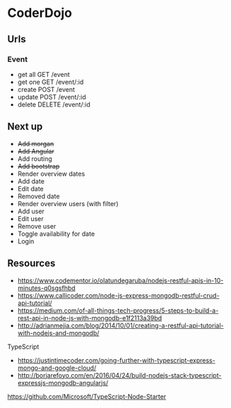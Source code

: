 # CoderDojo

## Urls

### Event

- get all GET /event
- get one GET /event/:id
- create POST /event
- update POST /event/:id
- delete DELETE /event/:id


## Next up

- ~~Add morgan~~
- ~~Add Angular~~
- Add routing
- ~~Add bootstrap~~
- Render overview dates
- Add date
- Edit date
- Removed date
- Render overview users (with filter)
- Add user
- Edit user
- Remove user
- Toggle availability for date
- Login

## Resources

- https://www.codementor.io/olatundegaruba/nodejs-restful-apis-in-10-minutes-q0sgsfhbd
- https://www.callicoder.com/node-js-express-mongodb-restful-crud-api-tutorial/
- https://medium.com/of-all-things-tech-progress/5-steps-to-build-a-rest-api-in-node-js-with-mongodb-e1f2113a39bd
- http://adrianmejia.com/blog/2014/10/01/creating-a-restful-api-tutorial-with-nodejs-and-mongodb/

TypeScript

- https://justintimecoder.com/going-further-with-typescript-express-mongo-and-google-cloud/
- http://borjarefoyo.com/en/2016/04/24/build-nodejs-stack-typescript-expressjs-mongodb-angularjs/

https://github.com/Microsoft/TypeScript-Node-Starter